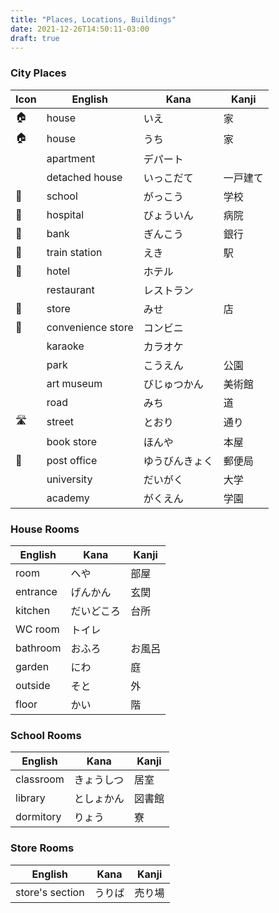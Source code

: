 ```yaml
---
title: "Places, Locations, Buildings"
date: 2021-12-26T14:50:11-03:00
draft: true
---
```

### City Places
| Icon | English           | Kana           | Kanji    |
|------|-------------------| ---------------|----------|
| 🏠   | house             | いえ           | 家       |
| 🏠   | house             | うち           | 家       |
|      | apartment         | デパート       |          |
|      | detached house    | いっこだて     | 一戸建て |
| 🏫   | school            | がっこう       | 学校     |
| 🏥   | hospital          | びょういん     | 病院     |
| 🏦   | bank              | ぎんこう       | 銀行     |
| 🚉   | train station     | えき           | 駅       |
| 🏨   | hotel             | ホテル         |          |
|      | restaurant        | レストラン     |          |
| 🏬   | store             | みせ           | 店       |
| 🏪   | convenience store | コンビニ       |          |
|      | karaoke           | カラオケ       |          |
|      | park              | こうえん       | 公園     |
|      | art museum        | びじゅつかん   | 美術館   |
|      | road              | みち           | 道       |
| 🛣️   | street            | とおり         | 通り     |
|      | book store        | ほんや         | 本屋     |
| 🏣   | post office       | ゆうびんきょく | 郵便局   |
|      | university        | だいがく       | 大学     |
|      | academy           | がくえん       | 学園     |

### House Rooms
| English  | Kana       | Kanji  |
|----------|------------|--------|
| room     | へや       | 部屋   |
| entrance | げんかん   | 玄関   |
| kitchen  | だいどころ | 台所   |
| WC room  | トイレ     |        |
| bathroom | おふろ     | お風呂 |
| garden   | にわ       | 庭     |
| outside  | そと       | 外     |
| floor    | かい       | 階     |

### School Rooms
| English   | Kana       | Kanji  |
|-----------|------------|--------|
| classroom | きょうしつ | 居室   | 
| library   | としょかん | 図書館 |
| dormitory | りょう     | 寮     |

### Store Rooms
| English         | Kana   | Kanji  |
|-----------------|--------|--------|
| store's section | うりば | 売り場 |
